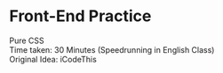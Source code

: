 # Front-End Practice

Pure CSS <br>
Time taken: 30 Minutes (Speedrunning in English Class) <br>
Original Idea: iCodeThis
